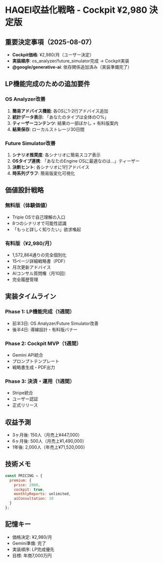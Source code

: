 # HAQEI収益化戦略 - Cockpit ¥2,980 決定版

## 重要決定事項（2025-08-07）
- **Cockpit価格**: ¥2,980/月（ユーザー決定）  
- **実装順序**: os_analyzer/future_simulator完成 → Cockpit実装
- **@google/generative-ai**: 依存関係追加済み（実装準備完了）

## LP機能完成のための追加要件

### OS Analyzer改善
1. **簡易アドバイス機能**: 各OSに1-2行アドバイス追加
2. **統計データ表示**: 「あなたのタイプは全体の○%」
3. **ティーザーコンテンツ**: 結果の一部ぼかし + 有料版案内
4. **結果保存**: ローカルストレージ30日間

### Future Simulator改善  
1. **シナリオ推奨度**: 各シナリオに簡易スコア表示
2. **OSタイプ連携**: 「あなたのEngine OSに最適なのは...」ティーザー
3. **決断ヒント**: 各シナリオに1行アドバイス
4. **時系列グラフ**: 簡易版変化可視化

## 価値設計戦略

### 無料版（体験価値）
- Triple OSで自己理解の入口
- 8つのシナリオで可能性認識
- 「もっと詳しく知りたい」欲求喚起

### 有料版（¥2,980/月）
- 1,572,864通りの完全個別化
- 15ページ詳細戦略書（PDF）
- 月次更新アドバイス  
- AIコンサル質問権（月10回）
- 完全履歴管理

## 実装タイムライン

### Phase 1: LP機能完成（1週間）
- 前半3日: OS Analyzer/Future Simulator改善
- 後半4日: 導線設計・有料版バナー

### Phase 2: Cockpit MVP（1週間）
- Gemini API統合
- プロンプトテンプレート
- 戦略書生成・PDF出力

### Phase 3: 決済・運用（1週間）
- Stripe統合
- ユーザー認証  
- 正式リリース

## 収益予測
- 3ヶ月後: 150人（月売上¥447,000）
- 6ヶ月後: 500人（月売上¥1,490,000）
- 1年後: 2,000人（年売上¥71,520,000）

## 技術メモ
```javascript
const PRICING = {
  premium: {
    price: 2980,
    cockpit: true,
    monthlyReports: unlimited,
    aiConsultation: 10
  }
};
```

## 記憶キー
- 価格決定: ¥2,980/月
- Gemini準備: 完了
- 実装順序: LP完成優先
- 目標: 年商7,000万円